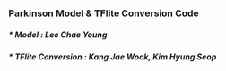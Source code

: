 ### Parkinson Model & TFlite Conversion Code
##### * Model : Lee Chae Young
##### * TFlite Conversion : Kang Jae Wook, Kim Hyung Seop